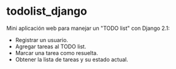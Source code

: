 # todolist_django
Mini aplicación web para manejar un "TODO list" con Django 2.1:  
- Registrar un usuario. 
- Agregar tareas al TODO list. 
- Marcar una tarea como resuelta. 
- Obtener la lista de tareas y su estado actual.
